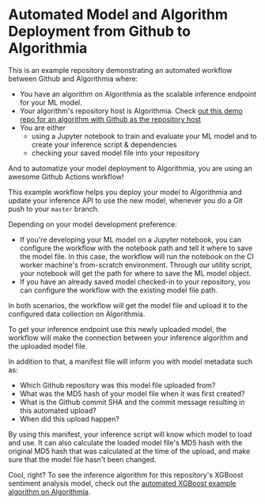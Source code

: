 # Automated Model and Algorithm Deployment from Github to Algorithmia

This is an example repository demonstrating an automated workflow between Github and Algorithmia where:
- You have an algorithm on Algorithmia as the scalable inference endpoint for your ML model. 
- Your algorithm's repository host is Algorithmia. Check [out this demo repo for an algorithm with Github as the repository host](https://github.com/aslisabanci/demo_autodeploy_algo_on_github)
- You are either 
  - using a Jupyter notebook to train and evaluate your ML model and to create your inference script & dependencies
  - checking your saved model file into your repository

And to automatize your model deployment to Algorithmia, you are using an awesome Github Actions workflow!

This example workflow helps you deploy your model to Algorithmia and update your inference API to use the new model, whenever you do a Git push to your `master` branch. 

Depending on your model development preference:
  - If you're developing your ML model on a Jupyter notebook, you can configure the workflow with the notebook path and tell it where to save the model file. In this case, the workflow will run the notebook on the CI worker machine's from-scratch environment. Through our utility script, your notebook will get the path for where to save the ML model object. 
  - If you have an already saved model checked-in to your repository, you can configure the workflow with the existing model file path.
  
In both scenarios, the workflow will get the model file and upload it to the configured data collection on Algorithmia. 

To get your inference endpoint use this newly uploaded model, the workflow will make the connection between your inference algorithm and the uploaded model file. 

In addition to that, a manifest file will inform you with model metadata such as:
- Which Github repository was this model file uploaded from?
- What was the MD5 hash of your model file when it was first created?
- What is the Github commit SHA and the commit message resulting in this automated upload?
- When did this upload happen?

By using this manifest, your inference script will know which model to load and use. It can also calculate the loaded model file's MD5 hash with the original MD5 hash that was calculated at the time of the upload, and make sure that the model file hasn't been changed.  

Cool, right? To see the inference algorithm for this repository's XGBoost sentiment analysis model, check out the [automated XGBoost example algorithm on Algorithmia](https://algorithmia.com/algorithms/asli/xgboost_automated).

